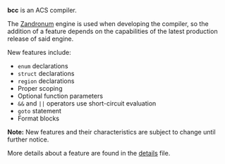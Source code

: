 __bcc__ is an ACS compiler.

The [Zandronum](http://zandronum.com/) engine is used when developing the compiler, so the addition of a feature depends on the capabilities of the latest production release of said engine.

New features include:

* <code>enum</code> declarations
* <code>struct</code> declarations
* <code>region</code> declarations
* Proper scoping
* Optional function parameters
* <code>&&</code> and <code>||</code> operators use short-circuit evaluation
* <code>goto</code> statement
* Format blocks

__Note:__ New features and their characteristics are subject to change until further notice.

More details about a feature are found in the [details](https://github.com/wormt/bcc/blob/master/details.md) file.
